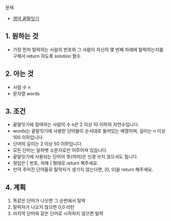 문제
- [영어 끝말잇기](https://school.programmers.co.kr/learn/courses/30/lessons/12981)

## 1. 원하는 것
-  가장 먼저 탈락하는 사람의 번호와 그 사람이 자신의 몇 번째 차례에 탈락하는지를 구해서 return 하도록 solution 함수

## 2. 아는 것
- 사람 수 n
- 문자열 words

## 3. 조건
- 끝말잇기에 참여하는 사람의 수 n은 2 이상 10 이하의 자연수입니다.
- words는 끝말잇기에 사용한 단어들이 순서대로 들어있는 배열이며, 길이는 n 이상 100 이하입니다.
- 단어의 길이는 2 이상 50 이하입니다.
- 모든 단어는 알파벳 소문자로만 이루어져 있습니다.
- 끝말잇기에 사용되는 단어의 뜻(의미)은 신경 쓰지 않으셔도 됩니다.
- 정답은 [ 번호, 차례 ] 형태로 return 해주세요.
- 만약 주어진 단어들로 탈락자가 생기지 않는다면, [0, 0]을 return 해주세요.

## 4. 계획
1. 똑같은 단어가 나오면 그 순번에서 탈락
2. 탈락자가 나오지 않으면 0,0 리턴
3. 마지막 단어와 같은 단어로 시작하지 않으면 탈락